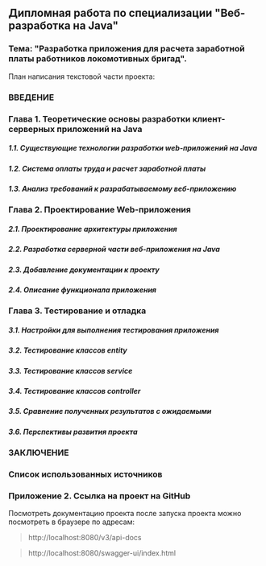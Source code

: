## Дипломная работа по специализации "Веб-разработка на Java"
### Тема: "Разработка приложения для расчета заработной платы работников локомотивных бригад".
 План написания текстовой части проекта:

### ВВЕДЕНИЕ
### Глава 1. Теоретические основы разработки клиент-серверных приложений на Java
##### 1.1. Существующие технологии разработки web-приложений на Java
##### 1.2. Система оплаты труда и расчет заработной платы
##### 1.3. Анализ требований к разрабатываемому веб-приложению
### Глава 2. Проектирование Web-приложения
##### 2.1. Проектирование архитектуры приложения
##### 2.2. Разработка серверной части веб-приложения на Java
##### 2.3. Добавление документации к проекту
##### 2.4. Описание функционала приложения
### Глава 3. Тестирование и отладка
##### 3.1. Настройки для выполнения тестирования приложения
##### 3.2. Тестирование классов entity
##### 3.3. Тестирование классов service
##### 3.4. Тестирование классов controller
##### 3.5. Сравнение полученных результатов с ожидаемыми
##### 3.6. Перспективы развития проекта
### ЗАКЛЮЧЕНИЕ
### Список использованных источников
### Приложение 2. Ссылка на проект на GitHub


Посмотреть документацию проекта после запуска проекта можно посмотреть в браузере по адресам:
> http://localhost:8080/v3/api-docs

> http://localhost:8080/swagger-ui/index.html


